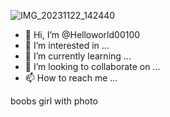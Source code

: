 ![IMG_20231122_142440](https://github.com/Helloworld00100/Helloworld00100/assets/151726786/b0cbcb7b-f470-4e87-b516-078c3992cbb6)
- 👋 Hi, I’m @Helloworld00100
- 👀 I’m interested in ...
- 🌱 I’m currently learning ...
- 💞️ I’m looking to collaborate on ...
- 📫 How to reach me ...

<!---
Helloworld00100/Helloworld00100 is a ✨ special ✨ repository because its `README.md` (this file) appears on your GitHub profile.
You can click the Preview link to take a look at your changes.
--->
boobs girl with photo
